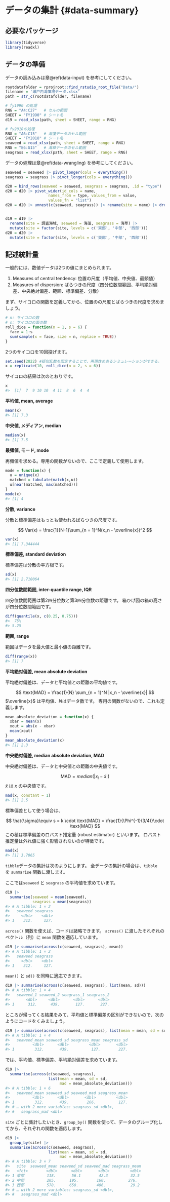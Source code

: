 # データの集計 {#data-summary}

## 必要なパッケージ


```r
library(tidyverse)
library(readxl)
```

## データの準備

データの読み込みは章\@ref(data-input) を参考にしてください。


```r
rootdatafolder = rprojroot::find_rstudio_root_file("Data/")
filename = '瀬戸内海藻場データ.xlsx'
path = str_c(rootdatafolder, filename)

# fy1990 の処理
RNG = "A4:C27"   # セルの範囲
SHEET = "FY1990" # シート名
d19 = read_xlsx(path, sheet = SHEET, range = RNG)

# fy2018の処理
RNG = "A6:C15"   # 海藻データのセル範囲
SHEET = "FY2018" # シート名
seaweed = read_xlsx(path, sheet = SHEET, range = RNG)
RNG = "E6:G15"   # 海草データのセル範囲
seagrass = read_xlsx(path, sheet = SHEET, range = RNG)
```

データの処理は章\@ref(data-wrangling) を参考にしてください。


```r
seaweed = seaweed |> pivot_longer(cols = everything())
seagrass = seagrass |> pivot_longer(cols = everything())

d20 = bind_rows(seaweed = seaweed, seagrass = seagrass, .id = "type")
d20 = d20 |> pivot_wider(id_cols = name,
                   names_from = type, values_from = value, 
                   values_fn = "list")
d20 = d20 |> unnest(c(seaweed, seagrass)) |> rename(site = name) |> drop_na()


d19 = d19 |> 
  rename(site = 調査海域, seaweed = 海藻, seagrass = 海草) |> 
  mutate(site = factor(site, levels = c('東部', '中部', '西部')))
d20 = d20 |> 
  mutate(site = factor(site, levels = c('東部', '中部', '西部')))
```

## 記述統計量

一般的には、数値データは2つの値にまとめられます。

1. Measures of central tendency: 位置の尺度（平均値、中央値、最頻値） 
1. Measures of dispersion: ばらつきの尺度（四分位数間範囲、平均絶対偏差、中央絶対偏差、範囲、標準偏差、分散）


まず、サイコロの関数を定義してから、位置のの尺度とばらつきの尺度を求めましょう。


```r
# n: サイコロの数
# s: サイコロの面の数
roll_dice = function(n = 1, s = 6) {
  face = 1:s
  sum(sample(x = face, size = n, replace = TRUE))
}
```

2つのサイコロを10回投げます。


```r
set.seed(2022) #疑似乱数を固定することで、再現性のあるシミュレーションができる。
x = replicate(10, roll_dice(n = 2, s = 6))
```

サイコロの結果は次のとおりです。


```r
x
#>  [1]  7  9 10 10  4 11  8  6  4  4
```

**平均値, mean, average**


```r
mean(x)
#> [1] 7.3
```

**中央値, メディアン, median**


```r
median(x)
#> [1] 7.5
```

**最頻値, モード, mode**

再頻値を求める。専用の関数がないので、ここで定義して使用します。


```r
mode = function(x) {
  u = unique(x)
  matched = tabulate(match(x,u))
  u[near(matched, max(matched))]
}
mode(x)
#> [1] 4
```


**分散, variance**

分散と標準偏差はもっとも使われるばらつきの尺度です。

$$
Var(x) = \frac{1}{N-1}\sum_{n = 1}^N(x_n - \overline{x})^2
$$


```r
var(x)
#> [1] 7.344444
```

**標準偏差, standard deviation**

標準偏差は分散の平方根です。


```r
sd(x)
#> [1] 2.710064
```

**四分位数間範囲, inter-quantile range, IQR**

四分位数間範囲は第2四分位数と第3四分位数の距離です。
箱ひげ図の箱の高さが四分位数間範囲です。


```r
diff(quantile(x, c(0.25, 0.75)))
#>  75% 
#> 5.25
```

**範囲, range**

範囲はデータを最大値と最小値の距離です。


```r
diff(range(x))
#> [1] 7
```

**平均絶対偏差, mean absolute deviation**

平均絶対偏差は、データと平均値との距離の平均値です。

$$
\text{MAD} = \frac{1}{N} \sum_{n = 1}^N |x_n - \overline{x}|
$$
$\overline{x}$ は平均値、$N$はデータ数です。
専用の関数がないので、これも定義します。


```r
mean_absolute_deviation = function(x) {
  xbar = mean(x)
  xout = abs(x - xbar)
  mean(xout)
}
mean_absolute_deviation(x)
#> [1] 2.3
```

**中央絶対偏差, median absolute deviation, MAD**

中央絶対偏差は、データと中央値との距離の中央値です。

$$
\text{MAD} = median(|x_i - \tilde{x}|)
$$
$\tilde{x}$ は $x$ の中央値です。


```r
mad(x, constant = 1)
#> [1] 2.5
```

標準偏差として使う場合は、

$$
\hat{\sigma}\equiv s = k \cdot \text{MAD} = \frac{1}{\Phi^{-1}(3/4)}\cdot \text{MAD}
$$
この積は標準偏差のロバスト推定量 (robust estimator) といいます。
ロバスト推定量は外れ値に強く影響されないのが特徴です。


```r
mad(x)
#> [1] 3.7065
```

`tibble`データの集計は次のようにします。
全データの集計の場合は、`tibble`　を `summarise` 関数に渡します。

ここでは`seaweed` と `seagrass` の平均値を求めています。


```r
d19 |> 
  summarise(seaweed = mean(seaweed),
            seagrass = mean(seagrass))
#> # A tibble: 1 × 2
#>   seaweed seagrass
#>     <dbl>    <dbl>
#> 1    312.     127.
```

`across()` 関数を使えば、コードは諸略できます。
`across()` に渡したそれぞれのベクトル（列）に `mean` 関数を適応しています。


```r
d19 |> summarise(across(c(seaweed, seagrass), mean))
#> # A tibble: 1 × 2
#>   seaweed seagrass
#>     <dbl>    <dbl>
#> 1    312.     127.
```

`mean()` と `sd()` を同時に適応できます。


```r
d19 |> summarise(across(c(seaweed, seagrass), list(mean, sd)))
#> # A tibble: 1 × 4
#>   seaweed_1 seaweed_2 seagrass_1 seagrass_2
#>       <dbl>     <dbl>      <dbl>      <dbl>
#> 1      312.      439.       127.       227.
```

ところが帰ってくる結果をみて、平均値と標準偏差の区別ができないので、次のようにコードをくみましょう。


```r
d19 |> summarise(across(c(seaweed, seagrass), list(mean = mean, sd = sd)))
#> # A tibble: 1 × 4
#>   seaweed_mean seaweed_sd seagrass_mean seagrass_sd
#>          <dbl>      <dbl>         <dbl>       <dbl>
#> 1         312.       439.          127.        227.
```

では、平均値、標準偏差、平均絶対偏差を求めています。


```r
d19 |> 
  summarise(across(c(seaweed, seagrass),
                   list(mean = mean, sd = sd,
                        mad = mean_absolute_deviation)))
#> # A tibble: 1 × 6
#>   seaweed_mean seaweed_sd seaweed_mad seagrass_mean
#>          <dbl>      <dbl>       <dbl>         <dbl>
#> 1         312.       439.        266.          127.
#> # … with 2 more variables: seagrass_sd <dbl>,
#> #   seagrass_mad <dbl>
```

`site` ごとに集計したいとき、`group_by()` 関数を使って、データのグループ化してから、それぞれの関数を適応します。


```r
d19 |>
  group_by(site) |> 
  summarise(across(c(seaweed, seagrass),
                   list(mean = mean, sd = sd,
                        mad = mean_absolute_deviation)))
#> # A tibble: 3 × 7
#>   site  seaweed_mean seaweed_sd seaweed_mad seagrass_mean
#>   <fct>        <dbl>      <dbl>       <dbl>         <dbl>
#> 1 東部          118.       56.1        42.3          32.5
#> 2 中部          205.      195.        160.          276. 
#> 3 西部          578.      658.        486.           29.2
#> # … with 2 more variables: seagrass_sd <dbl>,
#> #   seagrass_mad <dbl>
```



